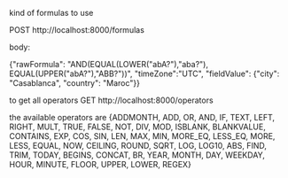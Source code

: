 kind of formulas to use 

POST http://localhost:8000/formulas

body: 

{"rawFormula": "AND(EQUAL(LOWER(\"abA?\"),\"aba?\"), EQUAL(UPPER(\"abA?\"),\"ABB?\"))", "timeZone":"UTC", "fieldValue": {"city": "Casablanca", "country": "Maroc"}}

to get all operators
GET http://localhost:8000/operators

the available operators are {ADDMONTH, ADD, OR, AND, IF, TEXT, LEFT, RIGHT, MULT, TRUE, FALSE, NOT, DIV, MOD, ISBLANK, BLANKVALUE, CONTAINS, EXP, COS, SIN, LEN, MAX, MIN, MORE_EQ, LESS_EQ, MORE, LESS, EQUAL, NOW, CEILING, ROUND, SQRT, LOG, LOG10, ABS, FIND, TRIM, TODAY, BEGINS, CONCAT, BR, YEAR, MONTH, DAY, WEEKDAY, HOUR, MINUTE, FLOOR, UPPER, LOWER, REGEX}


